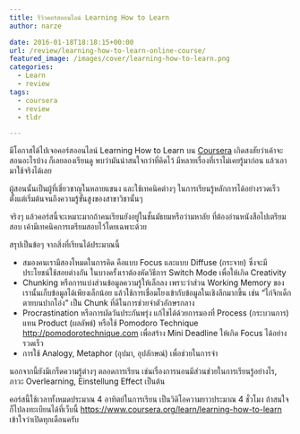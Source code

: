 ```yaml
---
title: รีวิวคอร์สออนไลน์ Learning How to Learn
author: narze

date: 2016-01-18T18:18:15+00:00
url: /review/learning-how-to-learn-online-course/
featured_image: /images/cover/learning-how-to-learn.png
categories:
  - Learn
  - review
tags:
  - coursera
  - review
  - tldr

---
```

มีโอกาสได้ไปเจอคอร์สออนไลน์ Learning How to Learn บน [Coursera][1] เกิดสงสัยว่าเค้าจะสอนอะไรบ้าง ก็เลยลองเรียนดู พบว่ามันน่าสนใจกว่าที่คิดไว้ มีหลายเรื่องที่เราไม่เคยรู้มาก่อน แล้วเอามาใช้จริงได้เลย

ผู้สอนนั้นเป็นผู้ที่เชี่ยวชาญในหลายแขนง และใช้เทคนิคต่างๆ ในการเรียนรู้หลักการได้อย่างรวดเร็ว ตั้งแต่เริ่มต้นจนถึงความรู้ขั้นสูงของสาขาวิชานั้นๆ

จริงๆ แล้วคอร์สนี้จะเหมาะมากถ้าคนเรียนยังอยู่ในชั้นมัธยมหรือว่ามหาลัย ที่ต้องอ่านหนังสือไปเตรียมสอบ เค้ามีเทคนิคการเตรียมสอบไว้โดยเฉพาะด้วย

สรุปเป็นข้อๆ จากสิ่งที่เรียนได้ประมาณนี้

  * สมองคนเรามีสองโหมดในการคิด คือแบบ Focus และแบบ Diffuse (กระจาย) ซึ่งจะมีประโยชน์ใช้สอยต่างกัน ในบางครั้งเราต้องหัดวิธีการ Switch Mode เพื่อให้เกิด Creativity
  * Chunking หรือการแบ่งส่วนข้อมูลความรู้ให้เล็กลง เพราะว่าส่วน Working Memory ของเรานั้นเก็บข้อมูลได้เพียงเล็กน้อย แล้วใช้การเชื่อมโยงเข้ากับข้อมูลในเชิงลึกมากขึ้น เช่น “ไก่จิกเด็กตายบนปากโอ่ง” เป็น Chunk ที่ดีในการช่วยจำตัวอักษรกลาง
  * Procrastination หรือการผัดวันประกันพรุ่ง แก้ไขได้ด้วยการมองที่ Process (กระบวนการ) แทน Product (ผลลัพธ์) หรือใช้ Pomodoro Technique http://pomodorotechnique.com เพื่อสร้าง Mini Deadline ให้เกิด Focus ได้อย่างรวดเร็ว
  * การใช้ Analogy, Metaphor (อุปมา, อุปลักษณ์) เพื่อช่วยในการจำ

นอกจากนี้ยังมีเกร็ดความรู้ต่างๆ ตลอดการเรียน เช่นเรื่องการนอนมีส่วนช่วยในการเรียนรู้อย่างไร, ภาวะ Overlearning, Einstellung Effect เป็นต้น

คอร์สนี้ใช้เวลาทั้งหมดประมาณ 4 อาทิตย์ในการเรียน เป็นวิดิโอความยาวประมาณ 4 ชั่วโมง ถ้าสนใจก็ไปลงทะเบียนได้ที่เว็บนี้ https://www.coursera.org/learn/learning-how-to-learn เข้าใจว่าเปิดทุกเดือนครับ

 [1]: https://coursera.org
